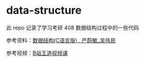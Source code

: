 # data-structure

此 repo 记录了学习考研 408 数据结构过程中的一些代码

参考资料：[数据结构(C语言版) . 严蔚敏_吴伟民](https://book.douban.com/subject/24699581/)

参考视频：[B站王道视频课](https://www.bilibili.com/video/BV1b7411N798)

